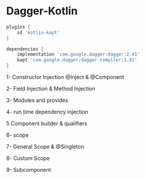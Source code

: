# Dagger-Kotlin


```gradle
plugins {
    id 'kotlin-kapt'
}

dependencies {
    implementation 'com.google.dagger:dagger:2.41'
    kapt 'com.google.dagger:dagger-compiler:2.41'
}
```

1- Constructor Injection  @Inject & @Component  

2- Field Injection & Method Injection

3- Modules and provides

4- run time dependency injection

5 Component builder & qualifiers

6- scope  

7- General Scope & @Singleton

8- Custom Scope

9- Subcomponent
